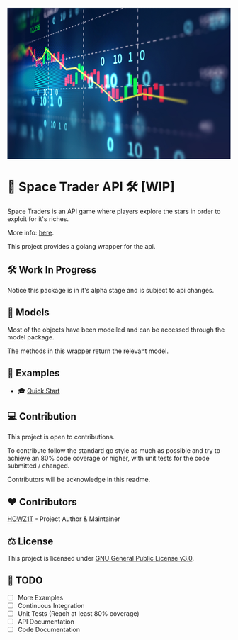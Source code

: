 ![Cover Image](assets/cover.png)
# 🚀 Space Trader API 🛠️ [WIP]
Space Traders is an API game where players explore the stars in order to exploit for it's riches.

More info: [here](https://spacetraders.io/).

This project provides a golang wrapper for the api.

## 🛠️ Work In Progress
Notice this package is in it's alpha stage and is subject to api changes.

## 💾 Models
Most of the objects have been modelled and can be accessed through the model package.

The methods in this wrapper return the relevant model.

## 📔 Examples
- 🎓 [Quick Start](examples/QUICKSTART.md)

## 💻 Contribution
This project is open to contributions.

To contribute follow the standard go style as much as possible and try to achieve an 80% code coverage or higher, with unit tests for the code submitted / changed.

Contributors will be acknowledge in this readme.

## ❤️ Contributors
[HOWZ1T](https://github.com/) - Project Author & Maintainer

## ⚖️ License
This project is licensed under [GNU General Public License v3.0](LICENSE).

## 📝 TODO
- [ ] More Examples
- [ ] Continuous Integration
- [ ] Unit Tests (Reach at least 80% coverage)
- [ ] API Documentation
- [ ] Code Documentation